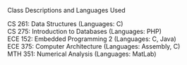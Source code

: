 Class Descriptions and Languages Used

CS 261: Data Structures (Languages: C)<br/>
CS 275: Introduction to Databases (Languages: PHP)<br/>
ECE 152: Embedded Programming 2 (Languages: C, Java)<br/>
ECE 375: Computer Architecture (Languages: Assembly, C)<br/>
MTH 351: Numerical Analysis (Languages: MatLab)<br/>
